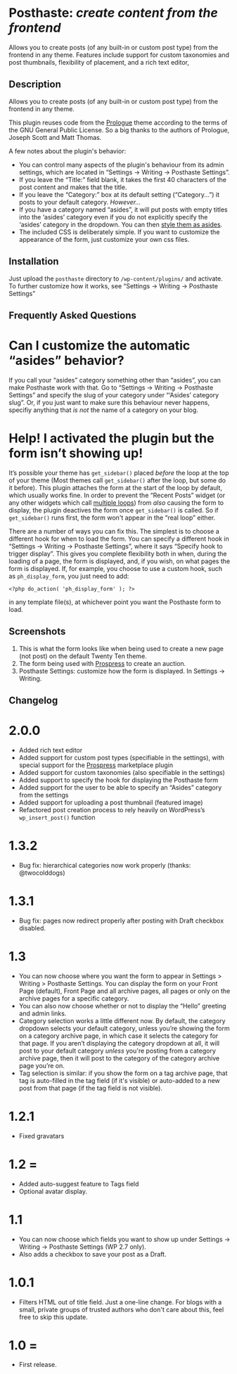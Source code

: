 # Posthaste: _create content from the frontend_

Allows you to create posts (of any built-in or custom post type) from the frontend in any theme. Features include support for custom taxonomies and post thumbnails, flexibility of placement, and a rich text editor,

## Description

Allows you to create posts (of any built-in or custom post type) from the frontend in any theme.

This plugin reuses code from the [Prologue](http://wordpress.org/extend/themes/prologue/) theme according to the terms of the GNU General Public License. So a big thanks to the authors of Prologue, Joseph Scott and Matt Thomas.

A few notes about the plugin's behavior: 

* You can control many aspects of the plugin's behaviour from its admin settings, which are located in “Settings -> Writing -> Posthaste Settings”.
* If you leave the “Title:” field blank, it takes the first 40 characters of the post content and makes that the title.
* If you leave the “Category:” box at its default setting (“Category...”) it posts to your default category. _However..._
* If you have a category named “asides”, it will put posts with empty titles into the ‘asides’ category even if you do not explicitly specify the ‘asides’ category in the dropdown. You can then [style them as asides](http://codex.wordpress.org/Adding_Asides).
* The included CSS is deliberately simple. If you want to customize the appearance of the form, just customize your own css files.

## Installation

Just upload the `posthaste` directory to `/wp-content/plugins/` and activate. To further customize how it works, see “Settings -> Writing -> Posthaste Settings”

## Frequently Asked Questions

# Can I customize the automatic “asides” behavior?

If you call your “asides” category something other than “asides”, you can make Posthaste work with that. Go to “Settings -> Writing -> Posthaste Settings” and specify the slug of your category under “‘Asides’ category slug”. Or, if you just want to make sure this behaviour never happens, specifiy anything that _is not_ the name of a category on your blog.

# Help! I activated the plugin but the form isn’t showing up!

It’s possible your theme has `get_sidebar()` placed _before_ the loop at the top of your theme (Most themes call `get_sidebar()` after the loop, but some do it before). This plugin attaches the form at the start of the loop by default, which usually works fine. In order to prevent the “Recent Posts” widget (or any other widgets which call [multiple loops](http://codex.wordpress.org/The_Loop#Multiple_Loops)) from _also_ causing the form to display, the plugin deactives the form once `get_sidebar()` is called. So if `get_sidebar()` runs first, the form won't appear in the “real loop” either.

There are a number of ways you can fix this. The simplest is to choose a different hook for when to load the form. You can specify a different hook in “Settings -> Writing -> Posthaste Settings”, where it says “Specify hook to trigger display”. This gives you complete flexibility both in when, during the loading of a page, the form is displayed, and, if you wish, on what pages the form is displayed. If, for example, you choose to use a custom hook, such as `ph_display_form`, you just need to add:

`<?php do_action( 'ph_display_form' ); ?>`

in any template file(s), at whichever point you want the Posthaste form to load.

## Screenshots

1. This is what the form looks like when being used to create a new page (not post) on the default Twenty Ten theme.
2. The form being used with [Prospress](http://prospress.org/) to create an auction.
3. Posthaste Settings: customize how the form is displayed. In Settings -> Writing.

## Changelog

# 2.0.0
* Added rich text editor
* Added support for custom post types (specifiable in the settings), with special support for the [Prospress](http://prospress.org/) marketplace plugin
* Added support for custom taxonomies (also specifiable in the settings)
* Added support to specify the hook for displaying the Posthaste form
* Added support for the user to be able to specify an “Asides” category from the settings
* Added support for uploading a post thumbnail (featured image)
* Refactored post creation process to rely heavily on WordPress’s `wp_insert_post()` function

# 1.3.2
* Bug fix: hierarchical categories now work properly (thanks: @twocolddogs)

# 1.3.1
* Bug fix: pages now redirect properly after posting with Draft checkbox disabled.

# 1.3
* You can now choose where you want the form to appear in Settings > Writing > Posthaste Settings. You can display the form on your Front Page (default), Front Page and all archive pages, all pages or only on the archive pages for a specific category.
* You can also now choose whether or not to display the “Hello” greeting and admin links.
* Category selection works a little different now. By default, the category dropdown selects your default category, unless you’re showing the form on a category archive page, in which case it selects the category for that page. If you aren’t displaying the category dropdown at all, it will post to your default category *unless* you're posting from a category archive page, then it will post to the category of the category archive page you’re on.
* Tag selection is similar: if you show the form on a tag archive page, that tag is auto-filled in the tag field (if it's visible) or auto-added to a new post from that page (if the tag field is not visible).

# 1.2.1
* Fixed gravatars 

# 1.2 = 
* Added auto-suggest feature to Tags field 
* Optional avatar display. 

# 1.1
* You can now choose which fields you want to show up under Settings -> Writing -> Posthaste Settings (WP 2.7 only). 
* Also adds a checkbox to save your post as a Draft. 

# 1.0.1
* Filters HTML out of title field. Just a one-line change. For blogs with a small, private groups of trusted authors who don't care about this, feel free to skip this update.

# 1.0 = 
* First release.

